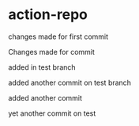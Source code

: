 # action-repo

changes made for first commit 

Changes made for commit


added in test branch

added another commit on test branch


added another commit 


yet another commit on test



    